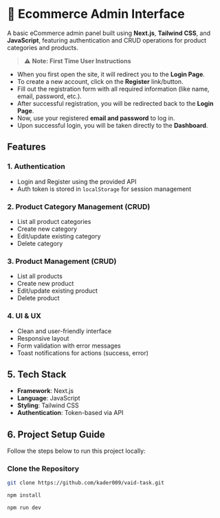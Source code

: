 # 🛒 Ecommerce Admin Interface

A basic eCommerce admin panel built using **Next.js**, **Tailwind CSS**, and **JavaScript**, featuring authentication and CRUD operations for product categories and products.

> ⚠️ **Note: First Time User Instructions**

- When you first open the site, it will redirect you to the **Login Page**.
- To create a new account, click on the **Register** link/button.
- Fill out the registration form with all required information (like name, email, password, etc.).
- After successful registration, you will be redirected back to the **Login Page**.
- Now, use your registered **email and password** to log in.
- Upon successful login, you will be taken directly to the **Dashboard**.


## Features

### 1. Authentication

- Login and Register using the provided API
- Auth token is stored in `localStorage` for session management

### 2. Product Category Management (CRUD)

- List all product categories
- Create new category
- Edit/update existing category
- Delete category

### 3. Product Management (CRUD)

- List all products
- Create new product
- Edit/update existing product
- Delete product

### 4. UI & UX

- Clean and user-friendly interface
- Responsive layout
- Form validation with error messages
- Toast notifications for actions (success, error)

## 5. Tech Stack

- **Framework**: Next.js
- **Language**: JavaScript
- **Styling**: Tailwind CSS
- **Authentication**: Token-based via API

## 6. Project Setup Guide

Follow the steps below to run this project locally:

### Clone the Repository

```bash
git clone https://github.com/kader009/vaid-task.git
```

```bash
npm install
```

```bash
npm run dev
```